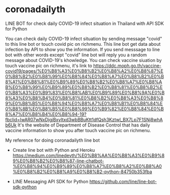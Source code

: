 # coronadailyth
LINE BOT for check daily COVID-19 infect situation in Thailand with API SDK for Python

You can check daily COVID-19 infect situation by sending message "covid" to this line bot or touch covid pic on richmenu.
This line bot get data about infection by API to show you the information. 
If you send messsage to line bot with other words except "covid" line bot will reply you a random message about COVID-19's khowledge.
You can check vaccine siuation by touch vaccine pic on richmenu, it's link to https://ddc.moph.go.th/vaccine-covid19/pages/%E0%B8%A3%E0%B8%B2%E0%B8%A2%E0%B8%87%E0%B8%B2%E0%B8%99%E0%B8%84%E0%B8%A7%E0%B8%B2%E0%B8%A1%E0%B8%81%E0%B9%89%E0%B8%B2%E0%B8%A7%E0%B8%AB%E0%B8%99%E0%B9%89%E0%B8%B2%E0%B8%81%E0%B8%B2%E0%B8%A3%E0%B9%83%E0%B8%AB%E0%B9%89%E0%B8%9A%E0%B8%A3%E0%B8%B4%E0%B8%81%E0%B8%B2%E0%B8%A3%E0%B8%89%E0%B8%B5%E0%B8%94%E0%B8%A7%E0%B8%B1%E0%B8%84%E0%B8%8B%E0%B8%B5%E0%B8%99%E0%B9%82%E0%B8%84%E0%B8%A7%E0%B8%B4%E0%B8%94-19?fbclid=IwAR07wNxDjgjBxyltxd3wbBBuKtt1dfQsh3Kztwl_BX7Lp7F1SNj8whAb6Uk
It's the website of Department of Disease Control that has daily vaccine information to show you after touch vaccine pic on richmenu.


My reference for doing coronadailyth line bot

- Create line bot with Python and Heroku
https://medium.com/linedevth/%E0%B8%AA%E0%B8%A3%E0%B9%89%E0%B8%B2%E0%B8%87-line-chatbot-%E0%B8%94%E0%B9%89%E0%B8%A7%E0%B8%A2%E0%B8%A0%E0%B8%B2%E0%B8%A9%E0%B8%B2-python-84750b353fba

- LINE Messaging API SDK for Python
https://github.com/line/line-bot-sdk-python
